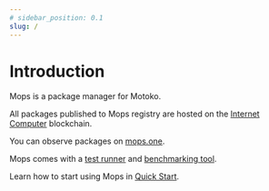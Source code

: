 ```yaml
---
# sidebar_position: 0.1
slug: /
---
```


# Introduction

Mops is a package manager for Motoko.

All packages published to Mops registry are hosted on the [Internet Computer](https://internetcomputer.org/) blockchain.

You can observe packages on [mops.one](https://mops.one/).

Mops comes with a [test runner](/cli/mops-test) and [benchmarking tool](/cli/mops-bench).

Learn how to start using Mops in [Quick Start](/quick-start).